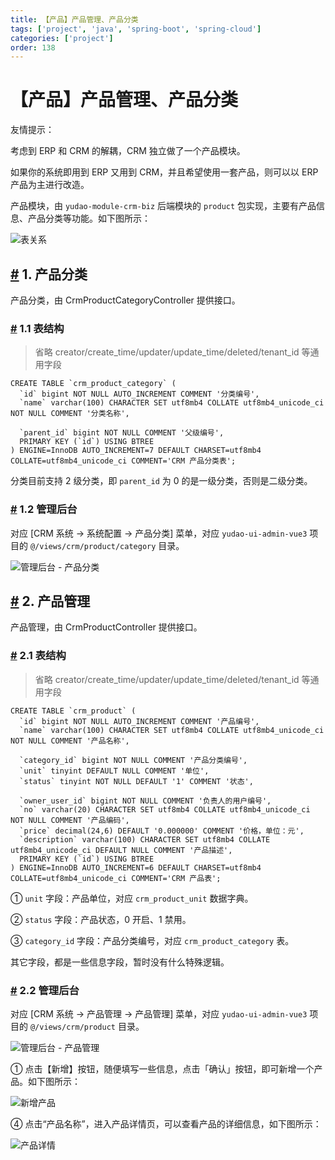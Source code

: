 ```yaml
---
title: 【产品】产品管理、产品分类
tags: ['project', 'java', 'spring-boot', 'spring-cloud']
categories: ['project']
order: 138
---
```

# 【产品】产品管理、产品分类

友情提示：

 考虑到 ERP 和 CRM 的解耦，CRM 独立做了一个产品模块。

 如果你的系统即用到 ERP 又用到 CRM，并且希望使用一套产品，则可以以 ERP 产品为主进行改造。

 产品模块，由 `yudao-module-crm-biz` 后端模块的 `product` 包实现，主要有产品信息、产品分类等功能。如下图所示：

 ![表关系](https://doc.iocoder.cn/img/CRM%E6%89%8B%E5%86%8C/%E4%BA%A7%E5%93%81/%E8%A1%A8%E5%85%B3%E7%B3%BB.png)

 ## [#](#_1-产品分类) 1. 产品分类

 产品分类，由 CrmProductCategoryController 提供接口。

 ### [#](#_1-1-表结构) 1.1 表结构

 
> 省略 creator/create\_time/updater/update\_time/deleted/tenant\_id 等通用字段

 
```
CREATE TABLE `crm_product_category` (
  `id` bigint NOT NULL AUTO_INCREMENT COMMENT '分类编号',
  `name` varchar(100) CHARACTER SET utf8mb4 COLLATE utf8mb4_unicode_ci NOT NULL COMMENT '分类名称',
  
  `parent_id` bigint NOT NULL COMMENT '父级编号',
  PRIMARY KEY (`id`) USING BTREE
) ENGINE=InnoDB AUTO_INCREMENT=7 DEFAULT CHARSET=utf8mb4 COLLATE=utf8mb4_unicode_ci COMMENT='CRM 产品分类表';

```
分类目前支持 2 级分类，即 `parent_id` 为 0 的是一级分类，否则是二级分类。

 ### [#](#_1-2-管理后台) 1.2 管理后台

 对应 [CRM 系统 -> 系统配置 -> 产品分类] 菜单，对应 `yudao-ui-admin-vue3` 项目的 `@/views/crm/product/category` 目录。

 ![管理后台 - 产品分类](https://doc.iocoder.cn/img/CRM%E6%89%8B%E5%86%8C/%E4%BA%A7%E5%93%81/%E4%BA%A7%E5%93%81%E5%88%86%E7%B1%BB.png)

 ## [#](#_2-产品管理) 2. 产品管理

 产品管理，由 CrmProductController 提供接口。

 ### [#](#_2-1-表结构) 2.1 表结构

 
> 省略 creator/create\_time/updater/update\_time/deleted/tenant\_id 等通用字段

 
```
CREATE TABLE `crm_product` (
  `id` bigint NOT NULL AUTO_INCREMENT COMMENT '产品编号',
  `name` varchar(100) CHARACTER SET utf8mb4 COLLATE utf8mb4_unicode_ci NOT NULL COMMENT '产品名称',
  
  `category_id` bigint NOT NULL COMMENT '产品分类编号',
  `unit` tinyint DEFAULT NULL COMMENT '单位',
  `status` tinyint NOT NULL DEFAULT '1' COMMENT '状态',

  `owner_user_id` bigint NOT NULL COMMENT '负责人的用户编号',  
  `no` varchar(20) CHARACTER SET utf8mb4 COLLATE utf8mb4_unicode_ci NOT NULL COMMENT '产品编码',
  `price` decimal(24,6) DEFAULT '0.000000' COMMENT '价格，单位：元',
  `description` varchar(100) CHARACTER SET utf8mb4 COLLATE utf8mb4_unicode_ci DEFAULT NULL COMMENT '产品描述',
  PRIMARY KEY (`id`) USING BTREE
) ENGINE=InnoDB AUTO_INCREMENT=6 DEFAULT CHARSET=utf8mb4 COLLATE=utf8mb4_unicode_ci COMMENT='CRM 产品表';

```
① `unit` 字段：产品单位，对应 `crm_product_unit` 数据字典。

 ② `status` 字段：产品状态，0 开启、1 禁用。

 ③ `category_id` 字段：产品分类编号，对应 `crm_product_category` 表。

 其它字段，都是一些信息字段，暂时没有什么特殊逻辑。

 ### [#](#_2-2-管理后台) 2.2 管理后台

 对应 [CRM 系统 -> 产品管理 -> 产品管理] 菜单，对应 `yudao-ui-admin-vue3` 项目的 `@/views/crm/product` 目录。

 ![管理后台 - 产品管理](https://doc.iocoder.cn/img/CRM%E6%89%8B%E5%86%8C/%E4%BA%A7%E5%93%81/%E4%BA%A7%E5%93%81%E7%AE%A1%E7%90%86.png)

 ① 点击【新增】按钮，随便填写一些信息，点击「确认」按钮，即可新增一个产品。如下图所示：

 ![新增产品](https://doc.iocoder.cn/img/CRM%E6%89%8B%E5%86%8C/%E4%BA%A7%E5%93%81/%E4%BA%A7%E5%93%81%E6%96%B0%E5%A2%9E.png)

 ④ 点击“产品名称”，进入产品详情页，可以查看产品的详细信息，如下图所示：

 ![产品详情](https://doc.iocoder.cn/img/CRM%E6%89%8B%E5%86%8C/%E4%BA%A7%E5%93%81/%E4%BA%A7%E5%93%81%E8%AF%A6%E6%83%85.png)

